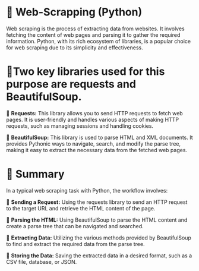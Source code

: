 # :key: Web-Scrapping (Python)

Web scraping is the process of extracting data from websites. It involves fetching the content of web pages and parsing it to gather the required information. Python, with its rich ecosystem of libraries, is a popular choice for web scraping due to its simplicity and effectiveness.


# :key:Two key libraries used for this purpose are requests and BeautifulSoup. 

:paperclip: **Requests:** This library allows you to send HTTP requests to fetch web pages. It is user-friendly and handles various aspects of making HTTP requests, such as managing sessions and handling cookies.


:paperclip: **BeautifulSoup:** This library is used to parse HTML and XML documents. It provides Pythonic ways to navigate, search, and modify the parse tree, making it easy to extract the necessary data from the fetched web pages.


# :key: Summary
In a typical web scraping task with Python, the workflow involves:

:paperclip: **Sending a Request:** Using the requests library to send an HTTP request to the target URL and retrieve the HTML content of the page.


:paperclip: **Parsing the HTML:** Using BeautifulSoup to parse the HTML content and create a parse tree that can be navigated and searched.


:paperclip: **Extracting Data:** Utilizing the various methods provided by BeautifulSoup to find and extract the required data from the parse tree.


:paperclip: **Storing the Data:** Saving the extracted data in a desired format, such as a CSV file, database, or JSON.

